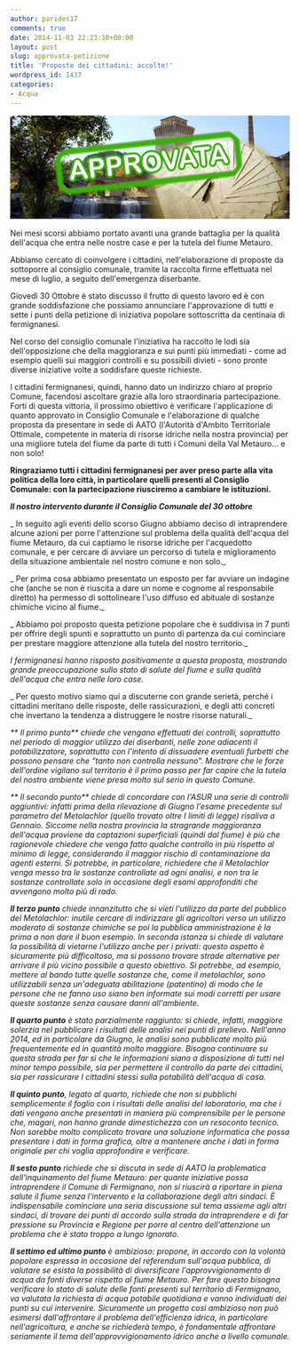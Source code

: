 ```yaml
---
author: parides17
comments: true
date: 2014-11-03 22:23:10+00:00
layout: post
slug: approvata-petizione
title: 'Proposte dei cittadini: accolte!'
wordpress_id: 1437
categories:
- Acqua
---
```


![petizione-approvata](/images/2014/11/petizione-approvata.jpg)



Nei mesi scorsi abbiamo portato avanti una grande battaglia per la qualità dell'acqua che entra nelle nostre case e per la tutela del fiume Metauro.

Abbiamo cercato di coinvolgere i cittadini, nell'elaborazione di proposte da sottoporre al consiglio comunale, tramite la raccolta firme effettuata nel mese di luglio, a seguito dell'emergenza diserbante.

Giovedì 30 Ottobre è stato discusso il frutto di questo lavoro ed è con grande soddisfazione che possiamo annunciare l'approvazione di tutti e sette i punti della petizione di iniziativa popolare sottoscritta da centinaia di fermignanesi.

Nel corso del consiglio comunale l'iniziativa ha raccolto le lodi sia dell'opposizione che della maggioranza e sui punti più immediati - come ad esempio quelli sui maggiori controlli e su possibili divieti - sono pronte diverse iniziative volte a soddisfare queste richieste.

I cittadini fermignanesi, quindi, hanno dato un indirizzo chiaro al proprio Comune, facendosi ascoltare grazie alla loro straordinaria partecipazione. Forti di questa vittoria, il prossimo obiettivo è verificare l'applicazione di quanto approvato in Consiglio Comunale e l'elaborazione di qualche proposta da presentare in sede di AATO (l'Autorità d'Ambito Territoriale Ottimale, competente in materia di risorse idriche nella nostra provincia) per una migliore tutela del fiume da parte di tutti i Comuni della Val Metauro... e non solo!

**Ringraziamo tutti i cittadini fermignanesi per aver preso parte alla vita politica della loro città, in particolare quelli presenti al Consiglio Comunale: con la partecipazione riusciremo a cambiare le istituzioni.**






_**Il nostro intervento durante il Consiglio Comunale del 30 ottobre**_


_ In seguito agli eventi dello scorso Giugno abbiamo deciso di intraprendere alcune azioni per porre l'attenzione sul problema della qualità dell'acqua del fiume Metauro, da cui captiamo le risorse idriche per l'acquedotto comunale, e per cercare di avviare un percorso di tutela e miglioramento della situazione ambientale nel nostro comune e non solo._

_ Per prima cosa abbiamo presentato un esposto per far avviare un indagine che (anche se non è riuscita a dare un nome e cognome al responsabile diretto) ha permesso di sottolineare l'uso diffuso ed abituale di sostanze chimiche vicino al fiume._

_ Abbiamo poi proposto questa petizione popolare che è suddivisa in 7 punti per offrire degli spunti e soprattutto un punto di partenza da cui cominciare per prestare maggiore attenzione alla tutela del nostro territorio._

_I fermignanesi hanno risposto positivamente a questa proposta, mostrando grande preoccupazione sullo stato di salute del fiume e sulla qualità dell'acqua che entra nelle loro case._

_ Per questo motivo siamo qui a discuterne con grande serietà, perché i cittadini meritano delle risposte, delle rassicurazioni, e degli atti concreti che invertano la tendenza a distruggere le nostre risorse naturali._

_** Il primo punto** chiede che vengano effettuati dei controlli, soprattutto nel periodo di maggior utilizzo dei diserbanti, nelle zone adiacenti il potabilizzatore, soprattutto con l'intento di dissuadere eventuali furbetti che possono pensare che “tanto non controlla nessuno”. Mostrare che le forze dell'ordine vigilano sul territorio è il primo passo per far capire che la tutela del nostro ambiente viene presa molto sul serio in questo Comune._

_** Il secondo punto** chiede di concordare con l'ASUR una serie di controlli aggiuntivi: infatti prima della rilevazione di Giugno l'esame precedente sul parametro del Metolachlor (quello trovato oltre I limiti di legge) risaliva a Gennaio. Siccome nella nostra provincia la stragrande maggioranza dell'acqua proviene da captazioni superficiali (quindi dal fiume) è più che ragionevole chiedere che venga fatto qualche controllo in più rispetto al minimo di legge, considerando il maggior rischio di contaminazione da agenti esterni. Si potrebbe, in particolare, richiedere che il Metolachlor venga messo tra le sostanze controllate ad ogni analisi, e non tra le sostanze controllate solo in occasione degli esami approfonditi che avvengono molto più di rado._

_**Il terzo punto** chiede innanzitutto che si vieti l'utilizzo da parte del pubblico del Metolachlor: inutile cercare di indirizzare gli agricoltori verso un utilizzo moderato di sostanze chimiche se poi la pubblica amministrazione è la prima a non dare il buon esempio. In seconda istanza si chiede di valutare la possibilità di vietarne l'utilizzo anche per i privati: questo aspetto è sicuramente più difficoltoso, ma si possono trovare strade alternative per arrivare il più vicino possibile a questo obiettivo. Si potrebbe, ad esempio, mettere al bando tutte quelle sostanze che, come il metolachlor, sono utilizzabili senza un'adeguata abilitazione (patentino) di modo che le persone che ne fanno uso siano ben informate sui modi corretti per usare queste sostanze senza causare danni all'ambiente._

_**Il quarto punto** è stato parzialmente raggiunto: si chiede, infatti, maggiore solerzia nel pubblicare i risultati delle analisi nei punti di prelievo. Nell'anno 2014, ed in particolare da Giugno, le analisi sono pubblicate molto più frequentemente ed in quantità molto maggiore. Bisogna continuare su questa strada per far sì che le informazioni siano a disposizione di tutti nel minor tempo possibile, sia per permettere il controllo da parte dei cittadini, sia per rassicurare I cittadini stessi sulla potabilità dell'acqua di casa._

_**Il quinto punto**, legato al quarto, richiede che non si pubblichi semplicemente il foglio con i risultati delle analisi del laboratorio, ma che i dati vengano anche presentati in maniera più comprensibile per le persone che, magari, non hanno grande dimestichezza con un resoconto tecnico. Non sarebbe molto complicato trovare una soluzione informatica che possa presentare i dati in forma grafica, oltre a mantenere anche i dati in forma originale per chi voglia approfondire e verificare._

_**Il sesto punto** richiede che si discuta in sede di AATO la problematica dell'inquinamento del fiume Metauro: per quante iniziative possa intraprendere il Comune di Fermignano, non si riuscirà a riportare in piena salute il fiume senza l'intervento e la collaborazione degli altri sindaci. È indispensabile cominciare una seria discussione sul tema assieme agli altri sindaci, di trovare dei punti di accordo sulla strada da intraprendere e di far pressione su Provincia e Regione per porre al centro dell'attenzione un problema che è stato troppo a lungo ignorato._

_**Il settimo ed ultimo punto** è ambizioso: propone, in accordo con la volontà popolare espressa in occasione del referendum sull'acqua pubblica, di valutare se esista la possibilità di diversificare l'approvvigionamento di acqua da fonti diverse rispetto al fiume Metauro. Per fare questo bisogna verificare lo stato di salute delle fonti presenti sul territorio di Fermignano, va valutata la richiesta di acqua potabile quotidiana e vanno individuati dei punti su cui intervenire. Sicuramente un progetto così ambizioso non può esimersi dall'affrontare il problema dell'efficienza idrica, in particolare nell'agricoltura, e anche se richiederà tempo, è fondamentale affrontare seriamente il tema dell'approvvigionamento idrico anche a livello comunale._

